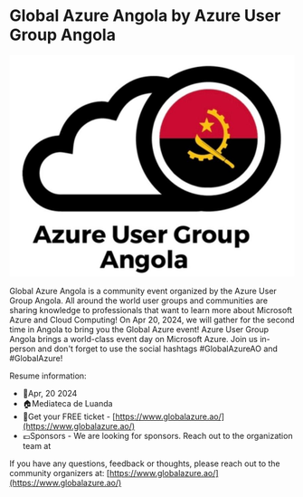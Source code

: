 # Global Azure Angola by Azure User Group Angola 

[![Azure User Group Angola](azugao.jpg "Visit us here!")](https://www.globalazure.ao/)

Global Azure Angola is a community event organized by the Azure User Group Angola.
All around the world user groups and communities are sharing knowledge to professionals that want to learn more about Microsoft Azure and Cloud Computing!
On Apr 20, 2024, we will gather for the second time in Angola to bring you the Global Azure event! Azure User Group Angola brings a world-class event day on Microsoft Azure. Join us in-person and don't forget to use the social hashtags #GlobalAzureAO and #GlobalAzure!



Resume information:
* 📅Apr, 20 2024
* 🏠Mediateca de Luanda
* 🎫Get your FREE ticket - [https://www.globalazure.ao/](https://www.globalazure.ao/)
* 💶Sponsors - We are looking for sponsors. Reach out to the organization team at 

If you have any questions, feedback or thoughts, please reach out to the community organizers at: [https://www.globalazure.ao/](https://www.globalazure.ao/)

